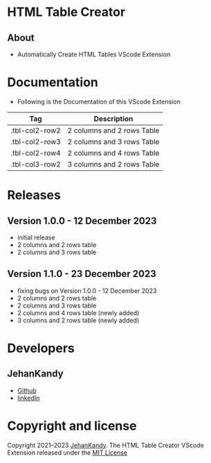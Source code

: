 # HTML Table Creator

## About

- Automatically Create HTML Tables VScode Extension

# Documentation

- Following is the Documentation of this VScode Extension

| Tag  | Description |
| ------------- | ------------- |
| .tbl-col2-row2  | 2 columns and 2 rows Table  |
| .tbl-col2-row3  | 2 columns and 3 rows Table  |
| .tbl-col2-row4  | 2 columns and 4 rows Table  |
| .tbl-col3-row2  | 3 columns and 2 rows Table  |

# Releases

## Version 1.0.0 - 12 December 2023

- initial release
- 2 columns and 2 rows table
- 2 columns and 3 rows table

## Version 1.1.0 - 23 December 2023

- fixing bugs on Version 1.0.0 - 12 December 2023
- 2 columns and 2 rows table
- 2 columns and 3 rows table
- 2 columns and 4 rows table (newly added)
- 3 columns and 2 rows table (newly added)

# Developers

## JehanKandy

- [Github](https://github.com/JehanKandy)
- [linkedIn](www.linkedin.com/in/jehan-weerasuriya-23a3a4223)


# Copyright and license

Copyright 2021–2023 [JehanKandy](https://github.com/JehanKandy). The HTML Table Creator VScode Extension released under the [MIT License](https://github.com/BackendExpert/table-vscode-extension/blob/master/LICENSE)
